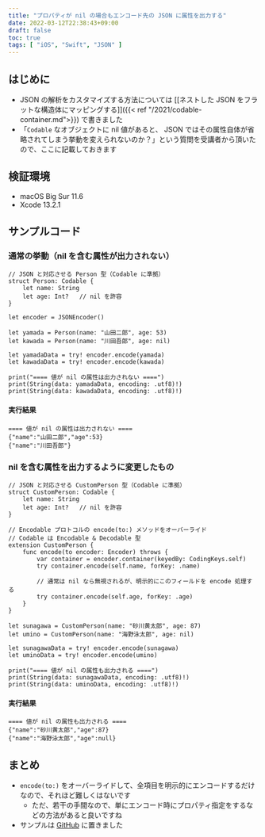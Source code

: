 ```yaml
---
title: "プロパティが nil の場合もエンコード先の JSON に属性を出力する"
date: 2022-03-12T22:38:43+09:00
draft: false
toc: true
tags: [ "iOS", "Swift", "JSON" ]
---
```


## はじめに
- JSON の解析をカスタマイズする方法については [[ネストした JSON をフラットな構造体にマッピングする]]({{< ref "/2021/codable-container.md">}}) で書きました
- 「`Codable` なオブジェクトに nil 値があると、 JSON ではその属性自体が省略されてしまう挙動を変えられないのか？」という質問を受講者から頂いたので、ここに記載しておきます

## 検証環境
- macOS Big Sur 11.6
- Xcode 13.2.1

## サンプルコード
### 通常の挙動（nil を含む属性が出力されない）
```swift:nil を含む属性が出力されない
// JSON と対応させる Person 型（Codable に準拠）
struct Person: Codable {
    let name: String
    let age: Int?   // nil を許容
}

let encoder = JSONEncoder()

let yamada = Person(name: "山田二郎", age: 53)
let kawada = Person(name: "川田吾郎", age: nil)

let yamadaData = try! encoder.encode(yamada)
let kawadaData = try! encoder.encode(kawada)

print("==== 値が nil の属性は出力されない ====")
print(String(data: yamadaData, encoding: .utf8)!)
print(String(data: kawadaData, encoding: .utf8)!)
```

#### 実行結果
```
==== 値が nil の属性は出力されない ====
{"name":"山田二郎","age":53}
{"name":"川田吾郎"}
```

### nil を含む属性を出力するように変更したもの
```swift:nil を含む属性を出力するように変更したもの
// JSON と対応させる CustomPerson 型（Codable に準拠）
struct CustomPerson: Codable {
    let name: String
    let age: Int?   // nil を許容
}

// Encodable プロトコルの encode(to:) メソッドをオーバーライド
// Codable は Encodable & Decodable 型
extension CustomPerson {
    func encode(to encoder: Encoder) throws {
        var container = encoder.container(keyedBy: CodingKeys.self)
        try container.encode(self.name, forKey: .name)

        // 通常は nil なら無視されるが、明示的にこのフィールドを encode 処理する
        try container.encode(self.age, forKey: .age)
    }
}

let sunagawa = CustomPerson(name: "砂川黄太郎", age: 87)
let umino = CustomPerson(name: "海野泳太郎", age: nil)

let sunagawaData = try! encoder.encode(sunagawa)
let uminoData = try! encoder.encode(umino)

print("==== 値が nil の属性も出力される ====")
print(String(data: sunagawaData, encoding: .utf8)!)
print(String(data: uminoData, encoding: .utf8)!)
```

#### 実行結果
```
==== 値が nil の属性も出力される ====
{"name":"砂川黄太郎","age":87}
{"name":"海野泳太郎","age":null}
```

## まとめ
- `encode(to:)` をオーバーライドして、全項目を明示的にエンコードするだけなので、それほど難しくはないです
    - ただ、若干の手間なので、単にエンコード時にプロパティ指定をするなどの方法があると良いですね
- サンプルは [GitHub](https://github.com/aokiplayer/swift-sandbox/tree/master/JsonWithNullValue) に置きました
